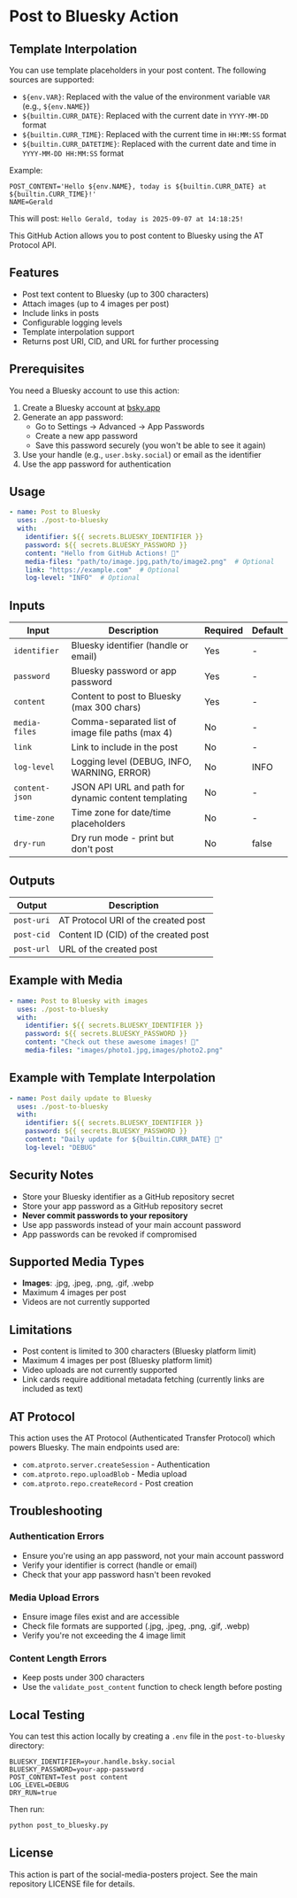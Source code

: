 # Post to Bluesky Action

## Template Interpolation

You can use template placeholders in your post content. The following sources are supported:

- `${env.VAR}`: Replaced with the value of the environment variable `VAR` (e.g., `${env.NAME}`)
- `${builtin.CURR_DATE}`: Replaced with the current date in `YYYY-MM-DD` format
- `${builtin.CURR_TIME}`: Replaced with the current time in `HH:MM:SS` format
- `${builtin.CURR_DATETIME}`: Replaced with the current date and time in `YYYY-MM-DD HH:MM:SS` format

Example:

```env
POST_CONTENT='Hello ${env.NAME}, today is ${builtin.CURR_DATE} at ${builtin.CURR_TIME}!'
NAME=Gerald
```
This will post: `Hello Gerald, today is 2025-09-07 at 14:18:25!`

This GitHub Action allows you to post content to Bluesky using the AT Protocol API.

## Features

- Post text content to Bluesky (up to 300 characters)
- Attach images (up to 4 images per post)
- Include links in posts
- Configurable logging levels
- Template interpolation support
- Returns post URI, CID, and URL for further processing

## Prerequisites

You need a Bluesky account to use this action:

1. Create a Bluesky account at [bsky.app](https://bsky.app/)
2. Generate an app password:
   - Go to Settings → Advanced → App Passwords
   - Create a new app password
   - Save this password securely (you won't be able to see it again)
3. Use your handle (e.g., `user.bsky.social`) or email as the identifier
4. Use the app password for authentication

## Usage

```yaml
- name: Post to Bluesky
  uses: ./post-to-bluesky
  with:
    identifier: ${{ secrets.BLUESKY_IDENTIFIER }}
    password: ${{ secrets.BLUESKY_PASSWORD }}
    content: "Hello from GitHub Actions! 🚀"
    media-files: "path/to/image.jpg,path/to/image2.png"  # Optional
    link: "https://example.com"  # Optional
    log-level: "INFO"  # Optional
```

## Inputs

| Input | Description | Required | Default |
|-------|-------------|----------|---------|
| `identifier` | Bluesky identifier (handle or email) | Yes | - |
| `password` | Bluesky password or app password | Yes | - |
| `content` | Content to post to Bluesky (max 300 chars) | Yes | - |
| `media-files` | Comma-separated list of image file paths (max 4) | No | - |
| `link` | Link to include in the post | No | - |
| `log-level` | Logging level (DEBUG, INFO, WARNING, ERROR) | No | INFO |
| `content-json` | JSON API URL and path for dynamic content templating | No | - |
| `time-zone` | Time zone for date/time placeholders | No | - |
| `dry-run` | Dry run mode - print but don't post | No | false |

## Outputs

| Output | Description |
|--------|-------------|
| `post-uri` | AT Protocol URI of the created post |
| `post-cid` | Content ID (CID) of the created post |
| `post-url` | URL of the created post |

## Example with Media

```yaml
- name: Post to Bluesky with images
  uses: ./post-to-bluesky
  with:
    identifier: ${{ secrets.BLUESKY_IDENTIFIER }}
    password: ${{ secrets.BLUESKY_PASSWORD }}
    content: "Check out these awesome images! 📸"
    media-files: "images/photo1.jpg,images/photo2.png"
```

## Example with Template Interpolation

```yaml
- name: Post daily update to Bluesky
  uses: ./post-to-bluesky
  with:
    identifier: ${{ secrets.BLUESKY_IDENTIFIER }}
    password: ${{ secrets.BLUESKY_PASSWORD }}
    content: "Daily update for ${builtin.CURR_DATE} 🌟"
    log-level: "DEBUG"
```

## Security Notes

- Store your Bluesky identifier as a GitHub repository secret
- Store your app password as a GitHub repository secret
- **Never commit passwords to your repository**
- Use app passwords instead of your main account password
- App passwords can be revoked if compromised

## Supported Media Types

- **Images**: .jpg, .jpeg, .png, .gif, .webp
- Maximum 4 images per post
- Videos are not currently supported

## Limitations

- Post content is limited to 300 characters (Bluesky platform limit)
- Maximum 4 images per post (Bluesky platform limit)
- Video uploads are not currently supported
- Link cards require additional metadata fetching (currently links are included as text)

## AT Protocol

This action uses the AT Protocol (Authenticated Transfer Protocol) which powers Bluesky. The main endpoints used are:

- `com.atproto.server.createSession` - Authentication
- `com.atproto.repo.uploadBlob` - Media upload
- `com.atproto.repo.createRecord` - Post creation

## Troubleshooting

### Authentication Errors

- Ensure you're using an app password, not your main account password
- Verify your identifier is correct (handle or email)
- Check that your app password hasn't been revoked

### Media Upload Errors

- Ensure image files exist and are accessible
- Check file formats are supported (.jpg, .jpeg, .png, .gif, .webp)
- Verify you're not exceeding the 4 image limit

### Content Length Errors

- Keep posts under 300 characters
- Use the `validate_post_content` function to check length before posting

## Local Testing

You can test this action locally by creating a `.env` file in the `post-to-bluesky` directory:

```env
BLUESKY_IDENTIFIER=your.handle.bsky.social
BLUESKY_PASSWORD=your-app-password
POST_CONTENT=Test post content
LOG_LEVEL=DEBUG
DRY_RUN=true
```

Then run:

```bash
python post_to_bluesky.py
```

## License

This action is part of the social-media-posters project. See the main repository LICENSE file for details.
